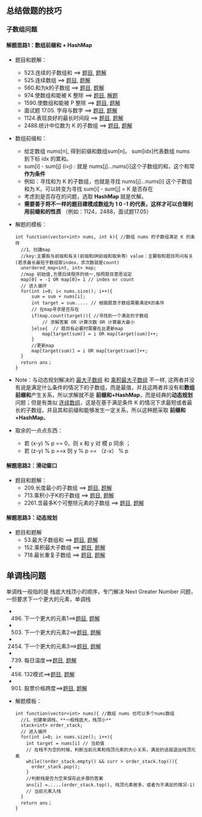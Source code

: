 
## 总结做题的技巧

### 子数组问题 

#### 解题思路1：**数组前缀和 + HashMap**

- 题目和题解：
  - 523.连续的子数组和 ==> [题目](https://leetcode.cn/problems/continuous-subarray-sum/), [题解](https://github.com/xiewende/CPlusPlus_Algorithm/blob/main/array/five-two-three.cpp)
  - 525.连续数组 ==> [题目](https://leetcode.cn/problems/contiguous-array/), [题解](https://github.com/xiewende/CPlusPlus_Algorithm/blob/main/array/five-two-five.cpp)
  - 560.和为k的子数组 ==> [题目](https://leetcode.cn/problems/subarray-sum-equals-k/), [题解](https://github.com/xiewende/CPlusPlus_Algorithm/blob/main/array/five-six-zero.cpp)
  - 974.使数组和能被 K 整除 ==> [题目](https://leetcode.cn/problems/subarray-sums-divisible-by-k/), [解题](https://github.com/xiewende/CPlusPlus_Algorithm/blob/main/array/nine-seven-four.cpp)
  - 1590.使数组和能被 P 整除 ==> [题目](https://leetcode.cn/problems/make-sum-divisible-by-p/), [题解](https://github.com/xiewende/CPlusPlus_Algorithm/blob/main/array/one-five-nine-zero.cpp)
  - 面试题 17.05. 字母与数字 ==> [题目](https://leetcode.cn/problems/find-longest-subarray-lcci/), [题解](https://github.com/xiewende/CPlusPlus_Algorithm/blob/main/array/one-seven-zero-five.cpp)
  - 1124.表现良好的最长时间段 ==> [题目](https://leetcode.cn/problems/longest-well-performing-interval/), [题解](https://github.com/xiewende/CPlusPlus_Algorithm/blob/main/array/one-one-two-four.cpp)
  - 2488.统计中位数为 K 的子数组 ==> [题目](https://leetcode.cn/problems/count-subarrays-with-median-k/), [题解](https://github.com/xiewende/CPlusPlus_Algorithm/blob/main/array/two-four-eight-eight.cpp)
  
- 数组前缀和：
  - 给定数组 nums[n], 得到前缀和数组sum[n]。 sum[idx]代表数组 nums 到下标 idx 的累和。
  - sum[i] - sum[j] (i>j) : 就是 nums[j]...nums[i]这个子数组的和，这个和常 **作为条件**
  - 例如：寻找和为 K 的子数组，也就是寻找 nums[j]...nums[i] 这个子数组和为 K，可以转变为寻找 sum[i] - sum[j] = K 是否存在
  - 考虑到是否存在的问题，选取 **HashMap** 就是优解。
  - **需要善于将不一样的题目建模成数组为 1 0 -1 的代表，这样才可以合理利用前缀和的性质** （例如：1124，2488，面试题17.05）
  
- 解题的模板：

  ```
  int function(vector<int> nums, int k){ //数组 nums 的子数组满足 K 的条件
  	//1、创建map
  	//key:主要取与前缀和有关(前缀和OR前缀和取余等）value：主要取和题目所问有关(若求最长最短子数组取index，求次数就是count)
  	unordered_map<int, int> map; 
  	//map 初始值,方便后续程序的统一,按照题目意思设定
  	map[0] = -1 OR map[0]= 1 // index or count
  	// 进入循环
  	for(int i=0; i< nums.size(); i++){
  		sum = sum + nums[i];
  		int target = sum..... // 根据题意子数组需要满足K的条件
  		// 在map寻求是否存在
  		if(map.count(target)){ //寻找到一个满足的子数组
  			// 求解答案 OR 计算次数 OR 计算最大最小
  		}else{  // 题目有必要时需要在此更新map
  			map[target(sum)] = i OR map[target(sum)]++;
  		}
  		//更新map
  		map[target(sum)] = i OR map[target(sum)]++;
  	}
  	return ans；
  }
  ```

- Note：与动态规划解决的 [最大子数组](https://leetcode.cn/problems/lian-xu-zi-shu-zu-de-zui-da-he-lcof/description/) 和 [乘积最大子数组](https://leetcode.cn/problems/maximum-product-subarray/description/) 不一样, 这两者并没有说是满足什么条件的情况下的子数组，而是最值，并且这两者并没有和**数组前缀和**产生关系，所以求解就不是 **前缀和+HashMap**，而是经典的**动态规划**问题；但是有类似 [连续数组](https://leetcode.cn/problems/contiguous-array/)，这是在基于满足条件 K 的情况下求最短或者最长的子数组，并且其和前缀和能够发生一定关系，所以这种题采取 **前缀和+HashMap**。
- 取余的一点点东西： 
  - 若 (x-y) % p == 0，则 x 和 y 对 模 p 同余 ；
  - 若 (z-y) % p ==x 则 y % p  == （z-x） % p


#### 解题思路2：滑动窗口

- 题目和题解：
  - 209.长度最小的子数组 ==> [题目](https://leetcode.cn/problems/minimum-size-subarray-sum/), [题解]()
  - 713.乘积小于K的子数组 ==> [题目](https://leetcode-cn.com/problems/subarray-product-less-than-k/), [题解]()
  - 2261.含最多K个可整除元素的子数组 ==> [题目](https://leetcode.cn/problems/k-divisible-elements-subarrays/), [题解]()

#### 解题思路3：动态规划

- 题目和题解
  - 53.最大子数组和 ==> [题目](https://leetcode-cn.com/problems/maximum-subarray/), [题解]()
  - 152.乘积最大子数组 ==> [题目](https://leetcode-cn.com/problems/maximum-product-subarray/), [题解]()
  - 718.最长重复子数组 ==> [题目](https://leetcode-cn.com/problems/maximum-length-of-repeated-subarray/), [题解]()


## 单调栈问题
  单调栈一般指的是 栈底大栈顶小的顺序，专门解决 Next Greater Number 问题，一但要求下一个更大的元素，单调栈
  - 496. 下一个更大的元素1==>[题目](https://leetcode.cn/problems/next-greater-element-i/description/), [题解](https://github.com/xiewende/CPlusPlus_Algorithm/blob/main/stack/four-nine-six.cpp)
  - 503. 下一个更大的元素2==>[题目](https://leetcode.cn/problems/next-greater-element-ii/), [题解](https://github.com/xiewende/CPlusPlus_Algorithm/blob/main/stack/five-zero-three.cpp)
  - 2454. 下一个更大的元素3==>[题目](https://leetcode.cn/problems/next-greater-element-iv/), [题解]()
  - 739. 每日温度==>[题目](https://leetcode.cn/problems/daily-temperatures/), [题解]()
  - 456. 132模式==>[题目](https://leetcode.cn/problems/132-pattern/), [题解](https://github.com/xiewende/CPlusPlus_Algorithm/blob/main/stack/four-five-six.cpp)
  - 901. 股票价格跨度==>[题目](https://leetcode.cn/problems/online-stock-span/), [题解]()

  - 解题模板：
    ```
    int function(vector<int> nums){ //数组 nums 也可以多个nums数组
      //1、创建单调栈，**一般栈底大，栈顶小**
      stack<int> order_stack;
      // 进入循环
      for(int i=0; i< nums.size(); i++){
        int target = nums[i] // 当前值
        // 在栈不为空的时候，判断当前元素和栈顶元素的大小关系，满足的话就退出栈顶元素
        while(!order_stack.empty() && curr > order_stack.top()){
          order_stack.pop();
        }
        //判断栈是否为空来保存此步骤的答案
        ans[i] =.....(order_stack.top(), 栈顶元素居多，或者为不满足的情况-1)
        // 当前元素入栈
      }
      return ans；
    }
  ```